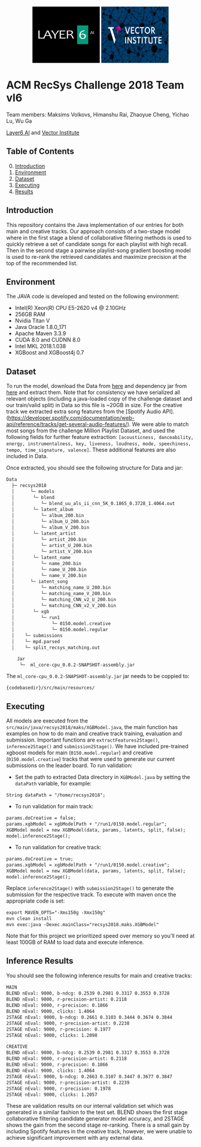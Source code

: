 <p align="center">
<a href="https://layer6.ai/"><img src="https://github.com/himsR/check/blob/master/logos/layer6ai-logo.png" width="180" height="150" &nbsp></a>
<a href="https://vectorinstitute.ai/"><img src="https://github.com/himsR/check/blob/master/logos/vector.jpg" width="180" height="150" &nbsp></a>
</p>

# ACM RecSys Challenge 2018 Team vl6

Team members: Maksims Volkovs, Himanshu Rai, Zhaoyue Cheng, Yichao Lu, Wu Ga

[Layer6 AI](https://layer6.ai/) and [Vector Institute](https://vectorinstitute.ai/)

## Table of Contents  
0. [Introduction](#intro)  
1. [Environment](#env)
2. [Dataset](#dataset)
2. [Executing](#executing)
4. [Results](#results)

<a name="intro"/>

## Introduction
This repository contains the Java implementation of our entries for both main and creative tracks. Our approach consists of a two-stage model where in the first stage a blend of collaborative filtering methods is used to quickly retrieve a set of candidate songs for each playlist with high recall. Then in the second stage a pairwise playlist-song gradient boosting model is used to re-rank the retrieved candidates and maximize precision at the top of the recommended list.

<a name="env"/>

## Environment
The JAVA code is developed and tested on the following environment:
* Intel(R) Xeon(R) CPU E5-2620 v4 @ 2.10GHz
* 256GB RAM
* Nvidia Titan V
* Java Oracle 1.8.0_171
* Apache Maven 3.3.9
* CUDA 8.0 and CUDNN 8.0
* Intel MKL 2018.1.038
* XGBoost and XGBoost4j 0.7

<a name="dataset"/>

## Dataset
To run the model, download the Data from [here](https://s3.amazonaws.com/public.layer6.ai/RecSys2018/Data.tar.gz)
and dependency jar from [here](https://s3.amazonaws.com/public.layer6.ai/RecSys2018/jar.tar.gz)
and extract them. Note that for consistency we have serialized all relevant objects (including a java-loaded copy of the challenge dataset and our train/valid split) in Data so this file is ~20GB in size. For the creative track we extracted extra song features from the [Spotify Audio API].
(https://developer.spotify.com/documentation/web-api/reference/tracks/get-several-audio-features/). We were able to match most songs from the challenge Million Playlist Dataset, and used the following fields for further feature extraction: `[acousticness, danceability, energy, instrumentalness, key, liveness, loudness, mode, speechiness, tempo, time_signature, valence]`. These additional features are also included in Data.

Once extracted, you should see the following structure for Data and jar:
```
Data
  ├─ recsys2018
  │      └─ models
  │       └─ blend
  │          └─ blend_uu_als_ii_cnn_5K_0.1865_0.3728_1.4064.out
  │       └─ latent_album
  │          └─ album_200.bin
  │          └─ album_U_200.bin
  │          └─ album_V_200.bin
  │       └─ latent_artist
  │          └─ artist_200.bin
  │          └─ artist_U_200.bin
  │          └─ artist_V_200.bin
  │       └─ latent_name
  │          └─ name_200.bin
  │          └─ name_U_200.bin
  │          └─ name_V_200.bin
  │      └─ iatent_song
  │          └─ matching_name_U_200.bin
  │          └─ matching_name_V_200.bin
  │          └─ matching_CNN_v2_U_200.bin
  │          └─ matching_CNN_v2_V_200.bin
  │       └─ xgb
  │          └─ run1
  │              └─ 0150.model.creative
  │              └─ 0150.model.regular
  │    └─ submissions
  │    └─ mpd.parsed
  │    └─ split_recsys_matching.out

```
```
    Jar
     └─  ml_core-cpu_0.0.2-SNAPSHOT-assembly.jar 
```
The `ml_core-cpu_0.0.2-SNAPSHOT-assembly.jar` jar needs to be coppied to:
```
{codebasedir}/src/main/resources/
```

<a name="executing"/>

## Executing
All models are executed from the `src/main/java/recsys2018/maks/XGBModel.java`, the main function has examples on 
how to do main and creative track training, evaluation and submission. Important functions are `extractFeatures2Stage()`, `inference2Stage()` and `submission2Stage()`. We have included pre-trained xgboost models for main (`0150.model.regular`) and creative (`0150.model.creative`) tracks that were used to generate our current submissions on the leader board. To run validation:

* Set the path to extracted Data directory in `XGBModel.java` by setting the `dataPath` variable, for example:
```
String dataPath = "/home/recsys2018";
```

* To run validation for main track:
```
params.doCreative = false;
params.xgbModel = xgbModelPath + "/run1/0150.model.regular";
XGBModel model = new XGBModel(data, params, latents, split, false);
model.inference2Stage();
```
* To run validation for creative track:
```
params.doCreative = true;
params.xgbModel = xgbModelPath + "/run1/0150.model.creative";
XGBModel model = new XGBModel(data, params, latents, split, false);
model.inference2Stage();
```
Replace `inference2Stage()` with `submission2Stage()` to generate the submission for the respective track. To execute with maven once the appropriate code is set:

```
export MAVEN_OPTS="-Xms150g -Xmx150g"
mvn clean install
mvn exec:java -Dexec.mainClass="recsys2018.maks.XGBModel" 
```

Note that for this project we prioritized speed over memory so you'll need at least 100GB of RAM to load data and execute inference.


## Inference Results

You should see the following inference results for main and creative tracks:

```
MAIN
BLEND nEval: 9000, b-ndcg: 0.2539 0.2981 0.3317 0.3553 0.3728
BLEND nEval: 9000, r-precision-artist: 0.2118
BLEND nEval: 9000, r-precision: 0.1866
BLEND nEval: 9000, clicks: 1.4064
2STAGE nEval: 9000, b-ndcg: 0.2661 0.3103 0.3444 0.3674 0.3844
2STAGE nEval: 9000, r-precision-artist: 0.2238
2STAGE nEval: 9000, r-precision: 0.1977
2STAGE nEval: 9000, clicks: 1.2098

```
```
CREATIVE
BLEND nEval: 9000, b-ndcg: 0.2539 0.2981 0.3317 0.3553 0.3728
BLEND nEval: 9000, r-precision-artist: 0.2118
BLEND nEval: 9000, r-precision: 0.1866
BLEND nEval: 9000, clicks: 1.4064
2STAGE nEval: 9000, b-ndcg: 0.2663 0.3107 0.3447 0.3677 0.3847
2STAGE nEval: 9000, r-precision-artist: 0.2239
2STAGE nEval: 9000, r-precision: 0.1978
2STAGE nEval: 9000, clicks: 1.2057

```
These are validation results on our internal validation set which was generated in a similar fashion to the test set. BLEND shows the first stage collaborative filtering candidate generator model accuracy, and 2STAGE shows the gain from the second stage re-ranking. There is a small gain by including Spotify features in the creative track, however, we were unable to achieve significant improvement with any external data.

